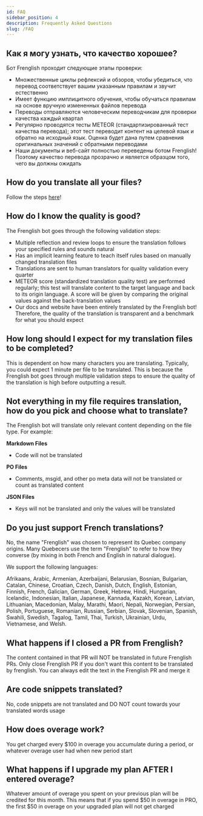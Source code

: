 ```yaml
---
id: FAQ
sidebar_position: 4
description: Frequently Asked Questions
slug: /FAQ
---
```


## Как я могу узнать, что качество хорошее?
Бот Frenglish проходит следующие этапы проверки:
- Множественные циклы рефлексий и обзоров, чтобы убедиться, что перевод соответствует вашим указанным правилам и звучит естественно
- Имеет функцию имплицитного обучения, чтобы обучаться правилам на основе вручную измененных файлов перевода
- Переводы отправляются человеческим переводчикам для проверки качества каждый квартал
- Регулярно проводятся тесты METEOR (стандартизированный тест качества перевода); этот тест переводит контент на целевой язык и обратно на исходный язык. Оценка будет дана путем сравнения оригинальных значений с обратными переводами
- Наши документы и веб-сайт полностью переведены ботом Frenglish! Поэтому качество перевода прозрачно и является образцом того, чего вы должны ожидать

## How do you translate all your files?
Follow the steps [here](./HowToTranslate/3-OneTimeTranslation.md#manage-translation-settings-on-the-frenglishai-website)!

## How do I know the quality is good?
The Frenglish bot goes through the following validation steps:
- Multiple reflection and review loops to ensure the translation follows your specified rules and sounds natural
- Has an implicit learning feature to teach itself rules based on manually changed translation files
- Translations are sent to human translators for quality validation every quarter
- METEOR score (standardized translation quality test) are performed regularly; this test will translate content to the target language and back to its origin language. A score will be given by comparing the original values against the back-translation values
- Our docs and website have been entirely translated by the Frenglish bot! Therefore, the quality of the translation is transparent and a benchmark for what you should expect

## How long should I expect for my translation files to be completed?
This is dependent on how many characters you are translating. Typically, you could expect 1 minute per file to be translated. This is because the Frenglish bot goes through multiple validation steps to ensure the quality of the translation is high before outputting a result.

## Not everything in my file requires translation, how do you pick and choose what to translate?
The Frenglish bot will translate only relevant content depending on the file type. For example:

**Markdown Files**
- Code will not be translated

**PO Files**
- Comments, msgid, and other po meta data will not be translated or count as translated content

**JSON Files**
- Keys will not be translated and only the values will be translated

## Do you just support French translations?
No, the name "Frenglish" was chosen to represent its Quebec company origins. Many Quebecers use the term "Frenglish" to refer to how they converse (by mixing in both French and English in natural dialogue).

We support the following languages:

Afrikaans, Arabic, Armenian, Azerbaijani, Belarusian, Bosnian, Bulgarian, Catalan, Chinese, Croatian, Czech, Danish, Dutch, English, Estonian, Finnish, French, Galician, German, Greek, Hebrew, Hindi, Hungarian, Icelandic, Indonesian, Italian, Japanese, Kannada, Kazakh, Korean, Latvian, Lithuanian, Macedonian, Malay, Marathi, Maori, Nepali, Norwegian, Persian, Polish, Portuguese, Romanian, Russian, Serbian, Slovak, Slovenian, Spanish, Swahili, Swedish, Tagalog, Tamil, Thai, Turkish, Ukrainian, Urdu, Vietnamese, and Welsh.

## What happens if I closed a PR from Frenglish?
The content contained in that PR will NOT be translated in future Frenglish PRs. Only close Frenglish PR if you don't want this content to be translated by frenglish. You can always edit the text in the Frenglish PR and merge it

## Are code snippets translated?
No, code snippets are not translated and DO NOT count towards your translated words usage

## How does overage work?
You get charged every $100 in overage you accumulate during a period, or whatever overage user had when new period start

## What happens if I upgrade my plan AFTER I entered overage?
Whatever amount of overage you spent on your previous plan will be credited for this month. This means that if you spend $50 in overage in PRO, the first $50 in overage on your upgraded plan will not get charged